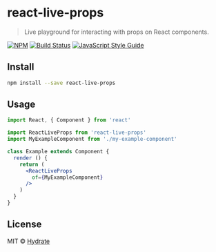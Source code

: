 # react-live-props

> Live playground for interacting with props on React components.

[![NPM](https://img.shields.io/npm/v/react-live-props.svg)](https://www.npmjs.com/package/react-live-props) [![Build Status](https://travis-ci.com/hydrateio/react-live-props.svg?branch=master)](https://travis-ci.com/hydrateio/react-live-props) [![JavaScript Style Guide](https://img.shields.io/badge/code_style-standard-brightgreen.svg)](https://standardjs.com)

## Install

```bash
npm install --save react-live-props
```

## Usage

```jsx
import React, { Component } from 'react'

import ReactLiveProps from 'react-live-props'
import MyExampleComponent from './my-example-component'

class Example extends Component {
  render () {
    return (
      <ReactLiveProps
        of={MyExampleComponent}
      />
    )
  }
}
```

## License

MIT © [Hydrate](https://hydrate.io)
